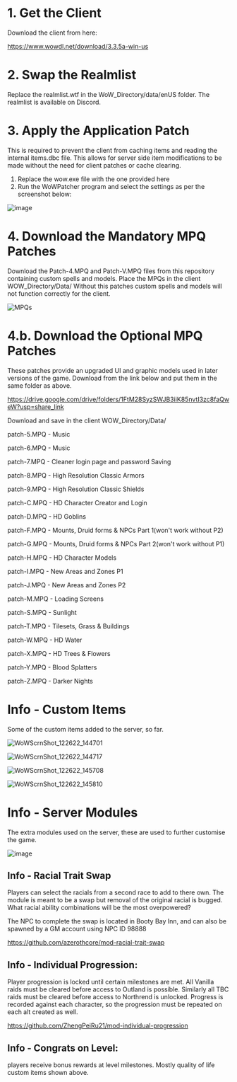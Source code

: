 # 1. Get the Client
Download the client from here:

https://www.wowdl.net/download/3.3.5a-win-us

# 2. Swap the Realmlist
Replace the realmlist.wtf in the WoW_Directory/data/enUS folder.
The realmlist is available on Discord.

# 3. Apply the Application Patch
This is required to prevent the client from caching items and reading the internal items.dbc file.
This allows for server side item modifications to be made without the need for client patches or cache clearing.

 1. Replace the wow.exe file with the one provided here
 2. Run the WoWPatcher program and select the settings as per the screenshot below:

![image](https://user-images.githubusercontent.com/5217306/206838045-e2261791-9745-47b2-9a75-43a412760d4c.png)

# 4. Download the Mandatory MPQ Patches
Download the Patch-4.MPQ and Patch-V.MPQ files from this repository containing custom spells and models. Place the MPQs in the client WOW_Directory/Data/
Without this patches custom spells and models will not function correctly for the client.

![MPQs](https://user-images.githubusercontent.com/5217306/212516621-70d89d35-3791-4711-81cf-29b4bcca6f54.png)

# 4.b. Download the Optional MPQ Patches
These patches provide an upgraded UI and graphic models used in later versions of the game.
Download from the link below and put them in the same folder as above.

https://drive.google.com/drive/folders/1FtM28SyzSWJB3iiK85nvtI3zc8faQweW?usp=share_link

Download and save in the client WOW_Directory/Data/

patch-5.MPQ - Music

patch-6.MPQ - Music

patch-7.MPQ - Cleaner login page and password Saving

patch-8.MPQ - High Resolution Classic Armors

patch-9.MPQ - High Resolution Classic Shields

patch-C.MPQ - HD Character Creator and Login

patch-D.MPQ - HD Goblins

patch-F.MPQ - Mounts, Druid forms & NPCs Part 1(won't work without P2)

patch-G.MPQ - Mounts, Druid forms & NPCs Part 2(won't work without P1)

patch-H.MPQ - HD Character Models

patch-I.MPQ - New Areas and Zones P1

patch-J.MPQ - New Areas and Zones P2

patch-M.MPQ - Loading Screens

patch-S.MPQ - Sunlight

patch-T.MPQ - Tilesets, Grass & Buildings

patch-W.MPQ - HD Water

patch-X.MPQ - HD Trees & Flowers

patch-Y.MPQ - Blood Splatters

patch-Z.MPQ - Darker Nights

# Info - Custom Items

Some of the custom items added to the server, so far.

![WoWScrnShot_122622_144701](https://user-images.githubusercontent.com/5217306/209514341-fe68ff04-a423-48c0-b775-cf1564be2cc5.jpg)

![WoWScrnShot_122622_144717](https://user-images.githubusercontent.com/5217306/209514348-5aa92d3e-7aec-4353-a1a3-faa233e7cc13.jpg)

![WoWScrnShot_122622_145708](https://user-images.githubusercontent.com/5217306/209514899-4c7ed90a-8849-4a7c-938a-caaba1eeb86c.jpg)

![WoWScrnShot_122622_145810](https://user-images.githubusercontent.com/5217306/209514998-88e5485e-cbf4-418d-87ab-fa83af813605.jpg)

# Info - Server Modules

The extra modules used on the server, these are used to further customise the game.

![image](https://user-images.githubusercontent.com/5217306/209515282-0454a0f3-ff56-469e-b7f2-234f48b91406.png)

## Info - Racial Trait Swap
Players can select the racials from a second race to add to there own. The module is meant to be a swap but removal of the original racial is bugged. What racial ability combinations will be the most overpowered?

The NPC to complete the swap is located in Booty Bay Inn, and can also be spawned by a GM account using NPC ID 98888 

https://github.com/azerothcore/mod-racial-trait-swap

## Info - Individual Progression:
Player progression is locked until certain milestones are met. All Vanilla raids must be cleared before access to Outland is possible. Similarly all TBC raids must be cleared before access to Northrend is unlocked. Progress is recorded against each character, so the progression must be repeated on each alt created as well.

https://github.com/ZhengPeiRu21/mod-individual-progression

## Info - Congrats on Level:
players receive bonus rewards at level milestones. Mostly quality of life custom items shown above.



